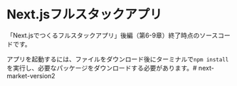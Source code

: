 # Next.jsフルスタックアプリ

「Next.jsでつくるフルスタックアプリ」後編（第6-9章）終了時点のソースコードです。

アプリを起動するには、ファイルをダウンロード後にターミナルで`npm install`を実行し、必要なパッケージをダウンロードする必要があります。# next-market-version2
